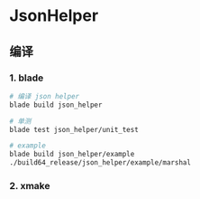 # JsonHelper

## 编译

### 1. blade

```bash
# 编译 json helper
blade build json_helper

# 单测
blade test json_helper/unit_test

# example
blade build json_helper/example
./build64_release/json_helper/example/marshal
```

### 2. xmake
